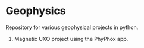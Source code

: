 # Geophysics
Repository for various geophysical projects in python. 

1. Magnetic UXO project using the PhyPhox app.
